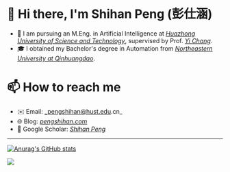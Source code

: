 # 👋 Hi there, I'm Shihan Peng (彭仕涵)
- 🔭 I am pursuing an M.Eng. in Artificial Intelligence at [_Huazhong University of Science and Technology_](https://english.hust.edu.cn/), supervised by Prof. [_Yi Chang_](https://owuchangyuo.github.io/).
- 🎓 I obtained my Bachelor's degree in Automation from [_Northeastern University at Qinhuangdao_](https://www.neuq.edu.cn/).

# 📫 How to reach me
- ✉️ Email: _pengshihan@hust.edu.cn_
- 🌐 Blog: [_pengshihan.com_](https://pengshihan.com)
- 📝 Google Scholar: [_Shihan Peng_](https://scholar.google.com/citations?user=Xd6FVrcAAAAJ)

---

[![Anurag's GitHub stats](https://github-readme-stats.vercel.app/api?username=blang233&show_icons=true&theme=tokyonight)](https://github.com/anuraghazra/github-readme-stats)

![](https://komarev.com/ghpvc/?username=blang233&style=plastic)
